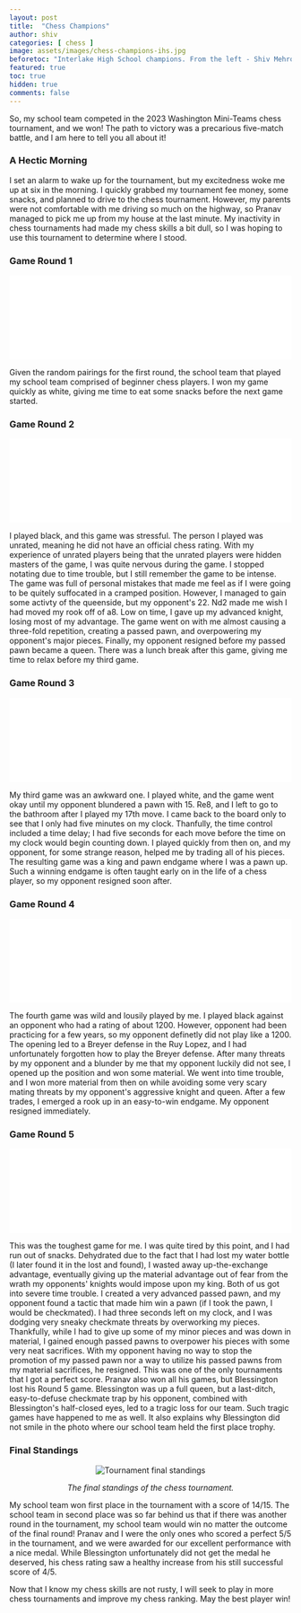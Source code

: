 ```yaml
---
layout: post
title:  "Chess Champions"
author: shiv
categories: [ chess ]
image: assets/images/chess-champions-ihs.jpg
beforetoc: "Interlake High School champions. From the left - Shiv Mehrotra (me), Pranav Kurungod Anoop, Adonai Blessington Moses"
featured: true
toc: true
hidden: true
comments: false
---
```


So, my school team competed in the 2023 Washington Mini-Teams chess tournament, and we won! The path to victory was a precarious five-match battle, and I am here to tell you all about it!

### A Hectic Morning

<p>I set an alarm to wake up for the tournament, but my excitedness woke me up at six in the morning. I quickly grabbed my tournament fee money, some snacks, and planned to drive to the chess tournament. However, my parents were not comfortable with me driving so much on the highway, so Pranav managed to pick me up from my house at the last minute. My inactivity in chess tournaments had made my chess skills a bit dull, so I was hoping to use this tournament to determine where I stood.</p>

### Game Round 1
<iframe id="11306337" allowtransparency="true" frameborder="0" style="width:100%;border:none;" src="//www.chess.com/emboard?id=11306337"></iframe><script>window.addEventListener("message",e=>{e['data']&&"11306337"===e['data']['id']&&document.getElementById(`${e['data']['id']}`)&&(document.getElementById(`${e['data']['id']}`).style.height=`${e['data']['frameHeight']+30}px`)});</script>

<p>Given the random pairings for the first round, the school team that played my school team comprised of beginner chess players. I won my game quickly as white, giving me time to eat some snacks before the next game started.</p>

### Game Round 2
<iframe id="11306355" allowtransparency="true" frameborder="0" style="width:100%;border:none;" src="//www.chess.com/emboard?id=11306355"></iframe><script>window.addEventListener("message",e=>{e['data']&&"11306355"===e['data']['id']&&document.getElementById(`${e['data']['id']}`)&&(document.getElementById(`${e['data']['id']}`).style.height=`${e['data']['frameHeight']+30}px`)});</script>

<p>I played black, and this game was stressful. The person I played was unrated, meaning he did not have an official chess rating. With my experience of unrated players being that the unrated players were hidden masters of the game, I was quite nervous during the game. I stopped notating due to time trouble, but I still remember the game to be intense. The game was full of personal mistakes that made me feel as if I were going to be quitely suffocated in a cramped position. However, I managed to gain some activty of the queenside, but my opponent's 22. Nd2 made me wish I had moved my rook off of a8. Low on time, I gave up my advanced knight, losing most of my advantage. The game went on with me almost causing a three-fold repetition, creating a passed pawn, and overpowering my opponent's major pieces. Finally, my opponent resigned before my passed pawn became a queen. There was a lunch break after this game, giving me time to relax before my third game.</p>


### Game Round 3
<iframe id="11306359" allowtransparency="true" frameborder="0" style="width:100%;border:none;" src="//www.chess.com/emboard?id=11306359"></iframe><script>window.addEventListener("message",e=>{e['data']&&"11306359"===e['data']['id']&&document.getElementById(`${e['data']['id']}`)&&(document.getElementById(`${e['data']['id']}`).style.height=`${e['data']['frameHeight']+30}px`)});</script>

<p>My third game was an awkward one. I played white, and the game went okay until my opponent blundered a pawn with 15. Re8, and I left to go to the bathroom after I played my 17th move. I came back to the board only to see that I only had five minutes on my clock. Thanfully, the time control included a time delay; I had five seconds for each move before the time on my clock would begin counting down. I played quickly from then on, and my opponent, for some strange reason, helped me by trading all of his pieces. The resulting game was a king and pawn endgame where I was a pawn up. Such a winning endgame is often taught early on in the life of a chess player, so my opponent resigned soon after.</p>

### Game Round 4
<iframe id="11306361" allowtransparency="true" frameborder="0" style="width:100%;border:none;" src="//www.chess.com/emboard?id=11306361"></iframe><script>window.addEventListener("message",e=>{e['data']&&"11306361"===e['data']['id']&&document.getElementById(`${e['data']['id']}`)&&(document.getElementById(`${e['data']['id']}`).style.height=`${e['data']['frameHeight']+30}px`)});</script>

<p>The fourth game was wild and lousily played by me. I played black against an opponent who had a rating of about 1200. However, opponent had been practicing for a few years, so my opponent definetly did not play like a 1200. The opening led to a Breyer defense in the Ruy Lopez, and I had unfortunately forgotten how to play the Breyer defense. After many threats by my opponent and a blunder by me that my opponent luckily did not see, I opened up the position and won some material. We went into time trouble, and I won more material from then on while avoiding some very scary mating threats by my opponent's aggressive knight and queen. After a few trades, I emerged a rook up in an easy-to-win endgame. My opponent resigned immediately.</p>

### Game Round 5
<iframe id="11306363" allowtransparency="true" frameborder="0" style="width:100%;border:none;" src="//www.chess.com/emboard?id=11306363"></iframe><script>window.addEventListener("message",e=>{e['data']&&"11306363"===e['data']['id']&&document.getElementById(`${e['data']['id']}`)&&(document.getElementById(`${e['data']['id']}`).style.height=`${e['data']['frameHeight']+30}px`)});</script>

<p>This was the toughest game for me. I was quite tired by this point, and I had run out of snacks. Dehydrated due to the fact that I had lost my water bottle (I later found it in the lost and found), I wasted away up-the-exchange advantage, eventually giving up the material advantage out of fear from the wrath my opponents' knights would impose upon my king. Both of us got into severe time trouble. I created a very advanced passed pawn, and my opponent found a tactic that made him win a pawn (if I took the pawn, I would be checkmated). I had three seconds left on my clock, and I was dodging very sneaky checkmate threats by overworking my pieces. Thankfully, while I had to give up some of my minor pieces and was down in material, I gained enough passed pawns to overpower his pieces with some very neat sacrifices. With my opponent having no way to stop the promotion of my passed pawn nor a way to utilize his passed pawns from my material sacrifices, he resigned. This was one of the only tournaments that I got a perfect score. Pranav also won all his games, but Blessington lost his Round 5 game. Blessington was up a full queen, but a last-ditch, easy-to-defuse checkmate trap by his opponent, combined with Blessington's half-closed eyes, led to a tragic loss for our team. Such tragic games have happened to me as well. It also explains why Blessington did not smile in the photo where our school team held the first place trophy.</p>


### Final Standings
<p style="text-align: center;">
<img class="shadow-lg" src="{{site.baseurl}}/assets/images/mini-teams-final-standing-2023.jpg" alt="Tournament final standings" />
</p>
<p   style="text-align: center;">
<i>The final standings of the chess tournament.</i>
</p>
<p>My school team won first place in the tournament with a score of 14/15. The school team in second place was so far behind us that if there was another round in the tournament, my school team would win no matter the outcome of the final round! Pranav and I were the only ones who scored a perfect 5/5 in the tournament, and we were awarded for our excellent performance with a nice medal. While Blessington unfortunately did not get the medal he deserved, his chess rating saw a healthy increase from his still successful score of 4/5.</p>

<p>Now that I know my chess skills are not rusty, I will seek to play in more chess tournaments and improve my chess ranking. May the best player win!</p>



